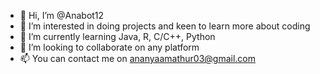 - 👋 Hi, I’m @Anabot12
- 👀 I’m interested in doing projects and keen to learn more about coding
- 🌱 I’m currently learning Java, R, C/C++, Python 
- 💞️ I’m looking to collaborate on any platform 
- 📫 You can contact me on ananyaamathur03@gmail.com 

<!---
Anabot12/Anabot12 is a ✨ special ✨ repository because its `README.md` (this file) appears on your GitHub profile.
You can click the Preview link to take a look at your changes.
--->

